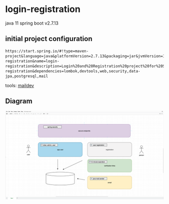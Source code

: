 # login-registration
java 11
spring boot v2.7.13

## initial project configuration
```
https://start.spring.io/#!type=maven-project&language=java&platformVersion=2.7.13&packaging=jar&jvmVersion=11&groupId=com.security&artifactId=login-registration&name=login-registration&description=Login%20and%20Registration%20project%20for%20Spring%20Boot&packageName=com.security.login-registration&dependencies=lombok,devtools,web,security,data-jpa,postgresql,mail
```

tools:
[maildev](https://github.com/maildev/maildev, 'SMTP Server + Web Interface for viewing and testing emails during development.')



## Diagram
![diagram](https://github.com/the-sharp-solutions/login-registration/blob/master/104789980-15581a00-578e-11eb-998d-30f2e6a9f461.png)